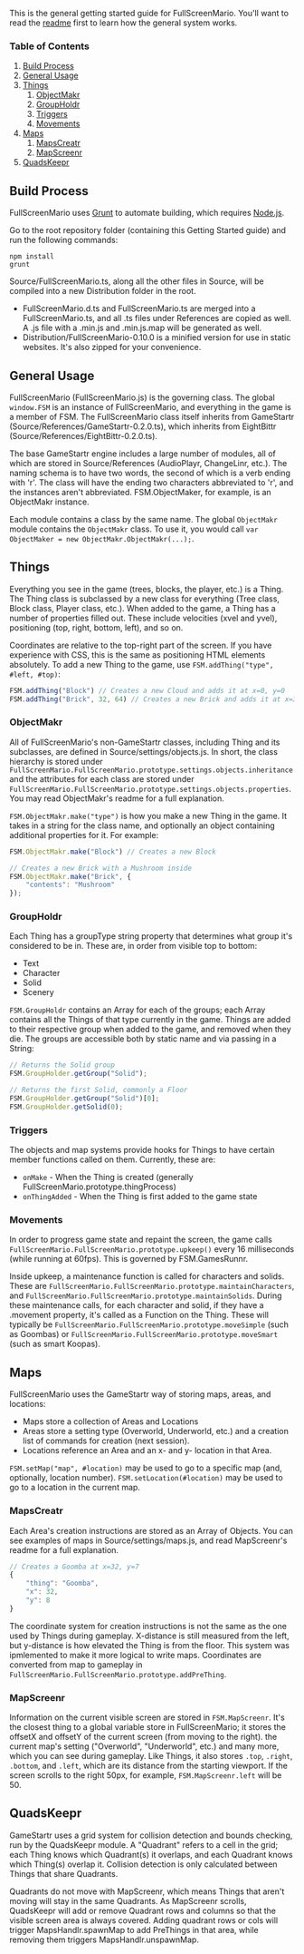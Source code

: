 This is the general getting started guide for FullScreenMario. You'll want to read the [readme](README.md) first to learn how the general system works.

### Table of Contents

1. [Build Process](#build-process)
2. [General Usage](#general-usage)
3. [Things](#things)
    1. [ObjectMakr](#objectmakr)
    2. [GroupHoldr](#GroupHoldr)
    3. [Triggers](#triggers)
    4. [Movements](#movements)
4. [Maps](#maps)
    1. [MapsCreatr](#mapscreatr)
    3. [MapScreenr](#mapscreenr)
5. [QuadsKeepr](#quadskeepr)

## Build Process

FullScreenMario uses [Grunt](http://gruntjs.com/) to automate building, which requires [Node.js](http://node.js.org). 

Go to the root repository folder (containing this Getting Started guide) and run the following commands:

    npm install
    grunt

Source/FullScreenMario.ts, along all the other files in Source, will be compiled into a new Distribution folder in the root.

* FullScreenMario.d.ts and FullScreenMario.ts are merged into a FullScreenMario.ts, and all .ts files under References are copied as well. A .js file with a .min.js and .min.js.map will be generated as well.
* Distribution/FullScreenMario-0.10.0 is a minified version for use in static websites. It's also zipped for your convenience.

## General Usage

FullScreenMario (FullScreenMario.js) is the governing class. The global `window.FSM` is an instance of FullScreenMario, and everything in the game is a member of FSM. The FullScreenMario class itself inherits from GameStartr (Source/References/GameStartr-0.2.0.ts), which inherits from EightBittr (Source/References/EightBittr-0.2.0.ts).

The base GameStartr engine includes a large number of modules, all of which are stored in Source/References (AudioPlayr, ChangeLinr, etc.). The naming schema is to have two words, the second of which is a verb ending with 'r'. The class will have the ending two characters abbreviated to 'r', and the instances aren't abbreviated. FSM.ObjectMaker, for example, is an ObjectMakr instance.

Each module contains a class by the same name. The global `ObjectMakr` module contains the `ObjectMakr` class. To use it, you would call `var ObjectMaker = new ObjectMakr.ObjectMakr(...);`.

## Things

Everything you see in the game (trees, blocks, the player, etc.) is a Thing. The Thing class is subclassed by a new class for everything (Tree class, Block class, Player class, etc.). When added to the game, a Thing has a number of properties filled out. These include velocities (xvel and yvel), positioning (top, right, bottom, left), and so on.

Coordinates are relative to the top-right part of the screen. If you have experience with CSS, this is the same as positioning HTML elements absolutely. To add a new Thing to the game, use `FSM.addThing("type", #left, #top)`:

```javascript
FSM.addThing("Block") // Creates a new Cloud and adds it at x=0, y=0
FSM.addThing("Brick", 32, 64) // Creates a new Brick and adds it at x=32, y=64
```

### ObjectMakr

All of FullScreenMario's non-GameStartr classes, including Thing and its subclasses, are defined in Source/settings/objects.js. In short, the class hierarchy is stored under `FullScreenMario.FullScreenMario.prototype.settings.objects.inheritance` and the attributes for each class are stored under `FullScreenMario.FullScreenMario.prototype.settings.objects.properties`. You may read ObjectMakr's readme for a full explanation.

`FSM.ObjectMakr.make("type")` is how you make a new Thing in the game. It takes in a string for the class name, and optionally an object containing additional properties for it. For example:

```javascript
FSM.ObjectMakr.make("Block") // Creates a new Block

// Creates a new Brick with a Mushroom inside
FSM.ObjectMakr.make("Brick", {
    "contents": "Mushroom"
});
```

### GroupHoldr

Each Thing has a groupType string property that determines what group it's considered to be in. These are, in order from visible top to bottom:

* Text
* Character
* Solid
* Scenery

`FSM.GroupHoldr` contains an Array for each of the groups; each Array contains all the Things of that type currently in the game. Things are added to their respective group when added to the game, and removed when they die. The groups are accessible both by static name and via passing in a String:

```javascript
// Returns the Solid group
FSM.GroupHolder.getGroup("Solid");

// Returns the first Solid, commonly a Floor
FSM.GroupHolder.getGroup("Solid")[0];
FSM.GroupHolder.getSolid(0);
```

### Triggers

The objects and map systems provide hooks for Things to have certain member functions called on them. Currently, these are:

* `onMake` - When the Thing is created (generally FullScreenMario.prototype.thingProcess)
* `onThingAdded` - When the Thing is first added to the game state

### Movements

In order to progress game state and repaint the screen, the game calls `FullScreenMario.FullScreenMario.prototype.upkeep()` every 16 milliseconds (while running at 60fps). This is governed by FSM.GamesRunnr.

Inside upkeep, a maintenance function is called for characters and solids. These are `FullScreenMario.FullScreenMario.prototype.maintainCharacters`, and `FullScreenMario.FullScreenMario.prototype.maintainSolids`. During these maintenance calls, for each character and solid, if they have a .movement property, it's called as a Function on the Thing. These will typically be `FullScreenMario.FullScreenMario.prototype.moveSimple` (such as Goombas) or `FullScreenMario.FullScreenMario.prototype.moveSmart` (such as smart Koopas).

## Maps

FullScreenMario uses the GameStartr way of storing maps, areas, and locations:

* Maps store a collection of Areas and Locations
* Areas store a setting type (Overworld, Underworld, etc.) and a creation list of commands for creation (next session).
* Locations reference an Area and an x- and y- location in that Area.

`FSM.setMap("map", #location)` may be used to go to a specific map (and, optionally, location number). `FSM.setLocation(#location)` may be used to go to a location in the current map.

### MapsCreatr

Each Area's creation instructions are stored as an Array of Objects. You can see examples of maps in Source/settings/maps.js, and read MapScreenr's readme for a full explanation.

```javascript
// Creates a Goomba at x=32, y=7
{
    "thing": "Goomba",
    "x": 32,
    "y": 8
}
``` 

The coordinate system for creation instructions is not the same as the one used by Things during gameplay. X-distance is still measured from the left, but y-distance is how elevated the Thing is from the floor. This system was ipmlemented to make it more logical to write maps. Coordinates are converted from map to gameplay in `FullScreenMario.FullScreenMario.prototype.addPreThing`. 

### MapScreenr

Information on the current visible screen are stored in `FSM.MapScreenr`. It's the closest thing to a global variable store in FullScreenMario; it stores the offsetX and offsetY of the current screen (from moving to the right). the current map's setting ("Overworld", "Underworld", etc.) and many more, which you can see during gameplay. Like Things, it also stores `.top`, `.right`, `.bottom`, and `.left`, which are its distance from the starting viewport. If the screen scrolls to the right 50px, for example, `FSM.MapScreenr.left` will be 50.

## QuadsKeepr

GameStartr uses a grid system for collision detection and bounds checking, run by the QuadsKeepr module. A "Quadrant" refers to a cell in the grid; each Thing knows which Quadrant(s) it overlaps, and each Quadrant knows which Thing(s) overlap it. Collision detection is only calculated between Things that share Quadrants. 

Quadrants do not move with MapScreenr, which means Things that aren't moving will stay in the same Quadrants. As MapScreenr scrolls, QuadsKeepr will add or remove Quadrant rows and columns so that the visible screen area is always covered. Adding quadrant rows or cols will trigger MapsHandlr.spawnMap to add PreThings in that area, while removing them triggers MapsHandlr.unspawnMap.
 
